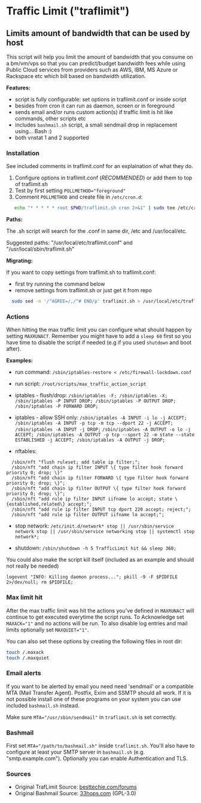 # Traffic Limit ("traflimit")

## Limits amount of bandwidth that can be used by host

This script will help you limit the amount of bandwidth that you consume on a bm/vm/vps so that you can predict/budget bandwidth fees while using Public Cloud services from providers such as AWS, IBM, MS Azure or Rackspace etc which bill based on bandwidth utilization.

**Features:**

- script is fully configurable: set options in traflimit.conf or inside script
- besides from cron it can run as daemon, screen or in foreground
- sends email and/or runs custom action(s) if traffic limit is hit like commands, other scripts etc
- includes `bashmail.sh` script, a small sendmail drop in replacement using... Bash :)
- both vnstat 1 and 2 supported

### Installation

See included comments in traflimit.conf for an explaination of what they do.

1) Configure options in traflimit.conf (*RECOMMENDED*) or add them to top of traflimit.sh
2) Test by first setting `POLLMETHOD="foreground"`
3) Comment `POLLMETHOD` and create file in `/etc/cron.d`:

``` bash
   echo "* * * * * root $PWD/traflimit.sh cron 2>&1" | sudo tee /etc/cron.d/traflimit
```

**Paths:**

The .sh script will search for the .conf in same dir, /etc and /usr/local/etc.

Suggested paths: "/usr/local/etc/traflimit.conf" and "/usr/local/sbin/traflimit.sh"

**Migrating:**

If you want to copy settings from traflimit.sh to traflimit.conf:

- first try running the command below 
- remove settings from traflimit.sh or just get it from repo

``` bash
  sudo sed -n '/^AGREE=/,/^# END/p' traflimit.sh > /usr/local/etc/traflimit.conf`
```

### Actions

When hitting the max traffic limit you can configure what should happen by setting `MAXRUNACT`. Remember you might have to add a `sleep 60` first so you have time to disable the script if needed (e.g if you used `shutdown` and boot after).

**Examples:**

- run command: `/sbin/iptables-restore < /etc/firewall-lockdown.conf`

- run script: `/root/scripts/max_traffic_action_script`

- iptables - flush/drop: `/sbin/iptables -F; /sbin/iptables -X; /sbin/iptables -P INPUT DROP; /sbin/iptables -P OUTPUT DROP; /sbin/iptables -P FORWARD DROP;`

- iptables - allow SSH only: `/sbin/iptables -A INPUT -i lo -j ACCEPT; /sbin/iptables -A INPUT -p tcp -m tcp --dport 22 -j ACCEPT; /sbin/iptables -A INPUT -j DROP;` `/sbin/iptables -A OUTPUT -o lo -j ACCEPT; /sbin/iptables -A OUTPUT -p tcp --sport 22 -m state --state ESTABLISHED -j ACCEPT; /sbin/iptables -A OUTPUT -j DROP;`

- nftables:

```
  /sbin/nft "flush ruleset; add table ip filter;";
  /sbin/nft "add chain ip filter INPUT \{ type filter hook forward priority 0; drop; \}"
  /sbin/nft "add chain ip filter FORWARD \{ type filter hook forward priority 0; drop; \}";
  /sbin/nft "add chain ip filter OUTPUT \{ type filter hook forward priority 0; drop; \}";
  /sbin/nft "add rule ip filter INPUT iifname lo accept; state \{established,related\} accept;";
  /sbin/nft "add rule ip filter INPUT tcp dport 220 accept; reject;";
  /sbin/nft "add rule ip filter OUTPUT iifname lo accept;";
```

- stop network: `/etc/init.d/network* stop || /usr/sbin/service network stop || /usr/sbin/service networking stop || systemctl stop network*;`

- shutdown: `/sbin/shutdown -h 5 TrafficLimit hit && sleep 360;`

You could also make the script kill itself (included as an example and should not really be needed)

`logevent "INFO: Killing daemon process..."; pkill -9 -F $PIDFILE 2>/dev/null; rm $PIDFILE;`

### Max limit hit

After the max traffic limit was hit the actions you've defined in `MAXRUNACT` will continue to get executed everytime the script runs. To Acknowledge set `MAXACK="1"` and no actions will be run. To also disable log entries and mail limits optionally set `MAXQUIET="1"`.

You can also set these options by creating the following files in root dir:

``` bash
touch /.maxack
touch /.maxquiet
```

### Email alerts

If you want to be alerted by email you need need 'sendmail' or a compatible MTA (Mail Transfer Agent).
Postfix, Exim and SSMTP should all work. If it is not possible install one of these programs on your system you can use included `bashmail.sh` instead.

Make sure `MTA="/usr/sbin/sendmail"` in `traflimit.sh` is set correctly.

### Bashmail

First set `MTA="/path/to/bashmail.sh"` inside `traflimit.sh`. You'll also have to configure at least your SMTP server in `bashmail.sh` (e.g. "smtp.example.com"). Optionally you can enable Authentication and TLS.

### Sources

- Original TrafLimit Source: [besttechie.com/forums](https://www.besttechie.com/forums/topic/33745-linux-bandwidth-monitoring-script/)
- Original Bashmail Source: [33hops.com](https://33hops.com/send-email-from-bash-shell.html) (GPL-3.0)
